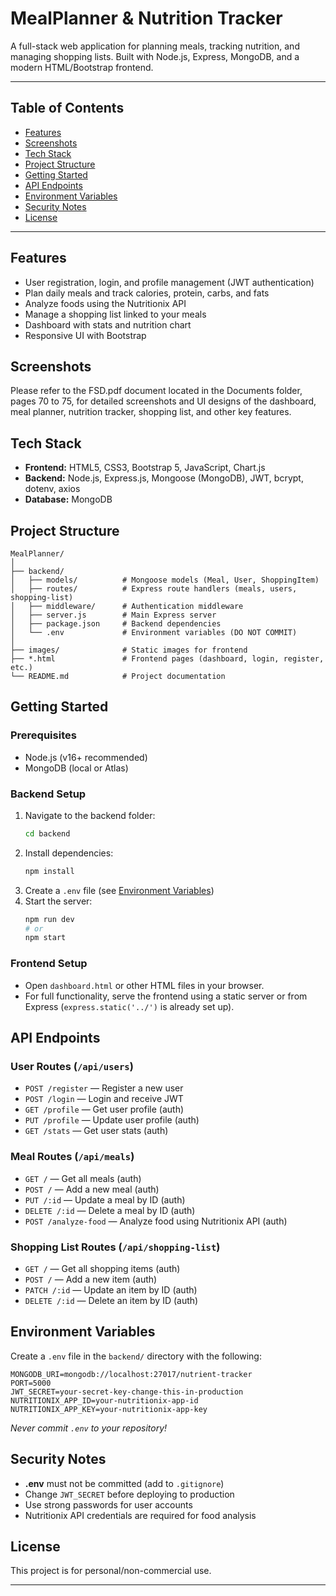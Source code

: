 # MealPlanner & Nutrition Tracker

A full-stack web application for planning meals, tracking nutrition, and managing shopping lists. Built with Node.js, Express, MongoDB, and a modern HTML/Bootstrap frontend.

---

## Table of Contents
- [Features](#features)
- [Screenshots](#screenshots)
- [Tech Stack](#tech-stack)
- [Project Structure](#project-structure)
- [Getting Started](#getting-started)
- [API Endpoints](#api-endpoints)
- [Environment Variables](#environment-variables)
- [Security Notes](#security-notes)
- [License](#license)

---

## Features
- User registration, login, and profile management (JWT authentication)
- Plan daily meals and track calories, protein, carbs, and fats
- Analyze foods using the Nutritionix API
- Manage a shopping list linked to your meals
- Dashboard with stats and nutrition chart
- Responsive UI with Bootstrap

## Screenshots
Please refer to the FSD.pdf document located in the Documents folder, pages 70 to 75, for detailed screenshots and UI designs of the dashboard, meal planner, nutrition tracker, shopping list, and other key features.

## Tech Stack
- **Frontend:** HTML5, CSS3, Bootstrap 5, JavaScript, Chart.js
- **Backend:** Node.js, Express.js, Mongoose (MongoDB), JWT, bcrypt, dotenv, axios
- **Database:** MongoDB

## Project Structure
```
MealPlanner/
│
├── backend/
│   ├── models/          # Mongoose models (Meal, User, ShoppingItem)
│   ├── routes/          # Express route handlers (meals, users, shopping-list)
│   ├── middleware/      # Authentication middleware
│   ├── server.js        # Main Express server
│   ├── package.json     # Backend dependencies
│   └── .env             # Environment variables (DO NOT COMMIT)
│
├── images/              # Static images for frontend
├── *.html               # Frontend pages (dashboard, login, register, etc.)
└── README.md            # Project documentation
```

## Getting Started

### Prerequisites
- Node.js (v16+ recommended)
- MongoDB (local or Atlas)

### Backend Setup
1. Navigate to the backend folder:
   ```bash
   cd backend
   ```
2. Install dependencies:
   ```bash
   npm install
   ```
3. Create a `.env` file (see [Environment Variables](#environment-variables))
4. Start the server:
   ```bash
   npm run dev
   # or
   npm start
   ```

### Frontend Setup
- Open `dashboard.html` or other HTML files in your browser.
- For full functionality, serve the frontend using a static server or from Express (`express.static('../')` is already set up).

## API Endpoints

### User Routes (`/api/users`)
- `POST /register` — Register a new user
- `POST /login` — Login and receive JWT
- `GET /profile` — Get user profile (auth)
- `PUT /profile` — Update user profile (auth)
- `GET /stats` — Get user stats (auth)

### Meal Routes (`/api/meals`)
- `GET /` — Get all meals (auth)
- `POST /` — Add a new meal (auth)
- `PUT /:id` — Update a meal by ID (auth)
- `DELETE /:id` — Delete a meal by ID (auth)
- `POST /analyze-food` — Analyze food using Nutritionix API (auth)

### Shopping List Routes (`/api/shopping-list`)
- `GET /` — Get all shopping items (auth)
- `POST /` — Add a new item (auth)
- `PATCH /:id` — Update an item by ID (auth)
- `DELETE /:id` — Delete an item by ID (auth)

## Environment Variables
Create a `.env` file in the `backend/` directory with the following:
```
MONGODB_URI=mongodb://localhost:27017/nutrient-tracker
PORT=5000
JWT_SECRET=your-secret-key-change-this-in-production
NUTRITIONIX_APP_ID=your-nutritionix-app-id
NUTRITIONIX_APP_KEY=your-nutritionix-app-key
```
*Never commit `.env` to your repository!*

## Security Notes
- **.env** must not be committed (add to `.gitignore`)
- Change `JWT_SECRET` before deploying to production
- Use strong passwords for user accounts
- Nutritionix API credentials are required for food analysis

## License
This project is for personal/non-commercial use.

---


